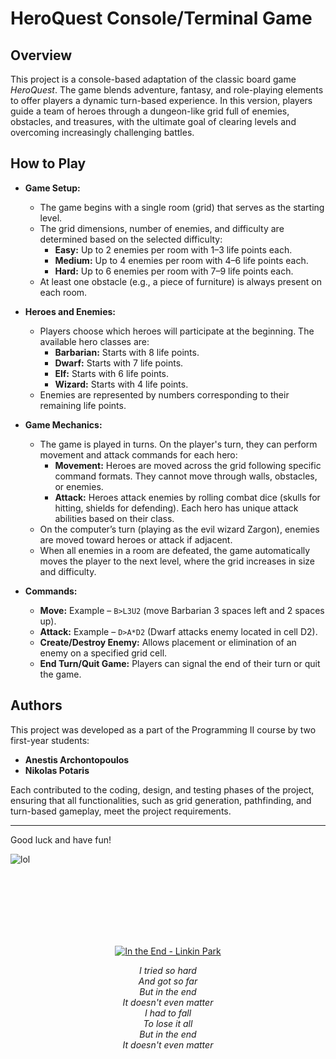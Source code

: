 # HeroQuest Console/Terminal Game

## Overview

This project is a console-based adaptation of the classic board game *HeroQuest*. The game blends adventure, fantasy, and role-playing elements to offer players a dynamic turn-based experience. In this version, players guide a team of heroes through a dungeon-like grid full of enemies, obstacles, and treasures, with the ultimate goal of clearing levels and overcoming increasingly challenging battles.

## How to Play

- **Game Setup:**  
  - The game begins with a single room (grid) that serves as the starting level.  
  - The grid dimensions, number of enemies, and difficulty are determined based on the selected difficulty:
    - **Easy:** Up to 2 enemies per room with 1–3 life points each.
    - **Medium:** Up to 4 enemies per room with 4–6 life points each.
    - **Hard:** Up to 6 enemies per room with 7–9 life points each.
  - At least one obstacle (e.g., a piece of furniture) is always present on each room.

- **Heroes and Enemies:**  
  - Players choose which heroes will participate at the beginning. The available hero classes are:
    - **Barbarian:** Starts with 8 life points.
    - **Dwarf:** Starts with 7 life points.
    - **Elf:** Starts with 6 life points.
    - **Wizard:** Starts with 4 life points.
  - Enemies are represented by numbers corresponding to their remaining life points.

- **Game Mechanics:**  
  - The game is played in turns. On the player's turn, they can perform movement and attack commands for each hero:
    - **Movement:** Heroes are moved across the grid following specific command formats. They cannot move through walls, obstacles, or enemies.
    - **Attack:** Heroes attack enemies by rolling combat dice (skulls for hitting, shields for defending). Each hero has unique attack abilities based on their class.
  - On the computer’s turn (playing as the evil wizard Zargon), enemies are moved toward heroes or attack if adjacent.
  - When all enemies in a room are defeated, the game automatically moves the player to the next level, where the grid increases in size and difficulty.

- **Commands:**  
  - **Move:** Example – `B>L3U2` (move Barbarian 3 spaces left and 2 spaces up).
  - **Attack:** Example – `D>A*D2` (Dwarf attacks enemy located in cell D2).
  - **Create/Destroy Enemy:** Allows placement or elimination of an enemy on a specified grid cell.
  - **End Turn/Quit Game:** Players can signal the end of their turn or quit the game.

## Authors

This project was developed as a part of the Programming II course by two first-year students:
- **Anestis Archontopoulos**
- **Nikolas Potaris**

Each contributed to the coding, design, and testing phases of the project, ensuring that all functionalities, such as grid generation, pathfinding, and turn-based gameplay, meet the project requirements.

---


Good luck and have fun!


![lol](https://github.com/user-attachments/assets/7f058792-bdd2-45f6-955f-a053f9f4cb85)

<br>
<br>
<br>
<br>
<br>
<br>


<div align="center">

[![In the End - Linkin Park](https://img.youtube.com/vi/eVTXPUF4Oz4/0.jpg)](https://www.youtube.com/watch?v=eVTXPUF4Oz4)

*I tried so hard*  
*And got so far*  
*But in the end*  
*It doesn't even matter*  
*I had to fall*  
*To lose it all*  
*But in the end*  
*It doesn't even matter*

</div>



